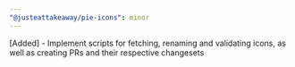 ```yaml
---
"@justeattakeaway/pie-icons": minor
---
```


[Added] - Implement scripts for fetching, renaming and validating icons, as well as creating PRs and their respective changesets
